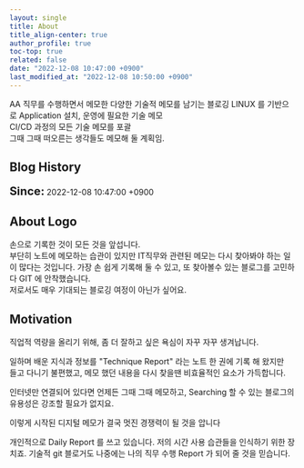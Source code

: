 ```yaml
---
layout: single
title: About
title_align-center: true
author_profile: true
toc-top: true
related: false
date: "2022-12-08 10:47:00 +0900"
last_modified_at: "2022-12-08 10:50:00 +0900"
---
```


AA 직무를 수행하면서 메모한 다양한 기술적 메모를 남기는 블로깅
LINUX 를 기반으로 Application 설치, 운영에 필요한 기술 메모 <br/>
CI/CD 과정의 모든 기술 메모를 포괄<br/>
그때 그때 떠오른는 생각들도 메모해 둘 계획임.


## Blog History

<span style="font-size: 20px;font-weight: bold;">Since:</span><span> 2022-12-08 10:47:00 +0900</span>

## About Logo

손으로 기록한 것이 모든 것을 앞섭니다.<br/>
부단히 노트에 메모하는 습관이 있지만 IT직무와 관련된 메모는 
다시 찾아봐야 하는 일이 많다는 것입니다.
가장 손 쉽게 기록해 둘 수 있고, 또 찾아볼수 있는 블로그를 고민하다 GIT 에 안착했습니다. </br>
저로서도 매우 기대되는 블로깅 여정이 아닌가 싶어요.</br>

## Motivation

직업적 역량을 올리기 위해, 좀 더 잘하고 싶은 욕심이 자꾸 자꾸 생겨납니다. 

일하며 배운 지식과 정보를 "Technique Report" 라는 노트 한 권에 기록 해 왔지만 </br>
들고 다니기 불편했고, 메모 했던 내용을 다시 찾을땐 비효율적인 요소가 가득합니다.

인터넷만 연결되어 있다면 언제든 그때 그때 메모하고, Searching 할 수 있는 블로그의 유용성은 
강조할 필요가 없지요.</br>

이렇게 시작된 디지털 메모가 결국 멋진 경쟁력이 될 것을 압니다

개인적으로 Daily Report 를 쓰고 있습니다. 저의 시간 사용 습관들을 인식하기 위한 장치죠. 
기술적 git 블로거도 나중에는 나의 직무 수행 Report 가 되어 줄 것을 믿습니다.


